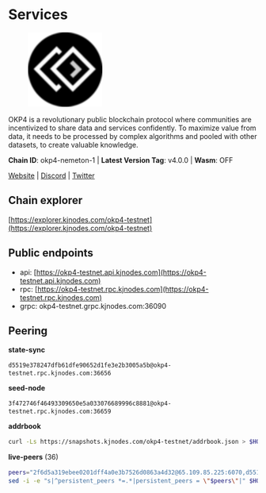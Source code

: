 # Services

<figure><img src="https://raw.githubusercontent.com/kj89/cosmos-images/main/logos/okp4.png" width="150" alt=""><figcaption></figcaption></figure>

OKP4 is a revolutionary public blockchain protocol where communities are incentivized to  share data and services confidently. To maximize value from data, it needs to be processed  by complex algorithms and pooled with other datasets, to create valuable knowledge.

**Chain ID**: okp4-nemeton-1 | **Latest Version Tag**: v4.0.0 | **Wasm**: OFF

[Website](https://okp4.network) | [Discord](https://discord.gg/okp4) | [Twitter](https://twitter.com/OKP4_Protocol)




## Chain explorer
[https://explorer.kjnodes.com/okp4-testnet](https://explorer.kjnodes.com/okp4-testnet)

## Public endpoints

* api: [https://okp4-testnet.api.kjnodes.com](https://okp4-testnet.api.kjnodes.com)
* rpc: [https://okp4-testnet.rpc.kjnodes.com](https://okp4-testnet.rpc.kjnodes.com)
* grpc: okp4-testnet.grpc.kjnodes.com:36090

## Peering

**state-sync**

```text
d5519e378247dfb61dfe90652d1fe3e2b3005a5b@okp4-testnet.rpc.kjnodes.com:36656
```

**seed-node**

```text
3f472746f46493309650e5a033076689996c8881@okp4-testnet.rpc.kjnodes.com:36659
```

**addrbook**
```bash
curl -Ls https://snapshots.kjnodes.com/okp4-testnet/addrbook.json > $HOME/.okp4d/config/addrbook.json
```

**live-peers** (36)
```bash
peers="2f6d5a319ebee0201dff4a0e3b7526d0863a4d32@65.109.85.225:6070,d5519e378247dfb61dfe90652d1fe3e2b3005a5b@65.109.68.190:36656,99f6675049e22a0216af0e2447e7a4c5021874cd@142.132.132.200:28656,5c2a752c9b1952dbed075c56c600c3a79b58c395@95.214.55.232:26996,d132ad0c5b2afd0eab2d87351eeda46dc9d69312@46.228.205.200:26656,ba469aac96159dbb49844406423180618d267007@65.108.120.21:26113,7dfc61d3ac9f6da7fa9f4893bc0ffa17ef8006e6@185.111.159.139:36656,ead118d7cbe51cbabf5a77b69db7255512f41023@88.208.34.134:60656,42fbb917fca6787bc3ab774865f4bb1ef950f114@65.108.226.26:30656,d1c1b729eff9afe7dfd371f190df6282c82ccfad@65.109.89.5:31656,854cc8b83a48ba4394c1940b57d0f42ec013e033@38.242.251.204:26656,8cdeb85dada114c959c36bb59ce258c65ae3a09c@88.198.242.163:36656,874373b78d2cd50e716aa464bf407581d9305655@94.250.201.130:27656,77324cc79d15d8bef4cc7462395062d73f51ad62@65.109.38.208:46656,b0b56d944cf1cc569a1e77e0923e075bad94d755@141.95.145.41:28656,c6abcdff7b29159bf5be14f43c8e877648136468@51.159.2.19:23098,be9841ace1d71a4c7681918ee39f5e00d8e96a82@213.239.216.252:36656,d1a0ff9bd7ea1ebd06bc7158f3523f5e557328be@163.172.135.127:26656,052e10ce23cce3249f61853e2ca6a63102b7bddb@5.161.97.198:26656,8bccab4596e8bc162763bad6597d43523e6c32f8@104.194.8.68:26656,23e895e7d650f43e1f53522165607b71685f8cfa@65.108.75.107:26656,6a66a38bdd5895ec6f1ce18b3430860a30e18e02@142.132.149.118:26656,8a7605d8ae4338de5b7a0d5c70244ce05e377630@85.10.200.221:26656,8527f34bd6e542304809386896997d12d80e5e0e@65.108.237.232:29656,74349a1cb9479b291866debe2042de8a2e88b850@65.108.233.109:17656,f7e481df45bfbe62ea0553f5f6da34eaf4f688c3@194.34.232.225:26656,0448864ede56d3c96d7d3bb8ea9f546b70cc722e@51.159.149.68:26656,307fb25cd6998d0d5bd1d947571f6043c6bb4069@65.109.31.114:2280,9d1482bc31fb4578a5c7f7f65c4e0aaf2dfc2336@213.239.215.77:36656,fe8bd9375c43a7cc6ef27e62d56af341a62e67c9@95.217.202.49:30656,9755cab2585a2794453a5b396ef13b893393366f@65.108.212.224:46673,82bb185819e5cf2bb6a9896447672efca27f28cb@65.109.15.202:26656,540e0e9b33b2d87315fdf7089404671581d36e94@95.217.203.43:26656,eef77b5ae1c37f3e5809ff928c329dde906be388@65.108.133.73:21656,8028015d1c6828a0b734f3b108f0853b0e19305e@157.90.176.184:26656,9f55b6fbf5d246138cc88acfe193ac45aa49c288@31.7.196.148:26656"
sed -i -e "s|^persistent_peers *=.*|persistent_peers = \"$peers\"|" $HOME/.okp4d/config/config.toml
```
